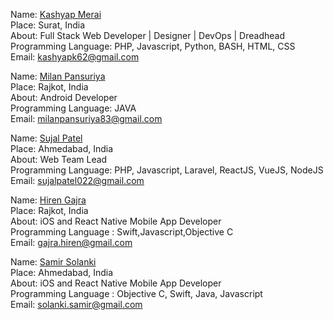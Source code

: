 Name: [Kashyap Merai](https://github.com/kamerk22)<br/>
Place: Surat, India<br/>
About: Full Stack Web Developer | Designer | DevOps | Dreadhead <br/>
Programming Language: PHP, Javascript, Python, BASH, HTML, CSS<br/>
Email: kashyapk62@gmail.com<br/>

Name: [Milan Pansuriya](https://github.com/milanPansuriya)<br/>
Place: Rajkot, India<br/>
About: Android Developer <br/>
Programming Language: JAVA<br/>
Email: milanpansuriya83@gmail.com<br/>

Name: [Sujal Patel](https://github.com/sujalpatel2209)<br/>
Place: Ahmedabad, India<br/>
About: Web Team Lead <br/>
Programming Language: PHP, Javascript, Laravel, ReactJS, VueJS, NodeJS <br/>
Email: sujalpatel022@gmail.com<br/>

Name: [Hiren Gajra](https://github.com/hiren2728)<br/>
Place: Rajkot, India<br/>
About: iOS and React Native Mobile App Developer <br/>
Programming Language : Swift,Javascript,Objective C <br/>
Email: gajra.hiren@gmail.com <br/>

Name: [Samir Solanki](https://github.com/samsol38)<br/>
Place: Ahmedabad, India<br/>
About: iOS and React Native Mobile App Developer<br/>
Programming Language : Objective C, Swift, Java, Javascript<br/>
Email: solanki.samir@gmail.com<br/>
